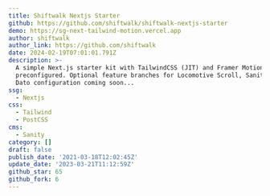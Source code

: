 ```yaml
---
title: Shiftwalk Nextjs Starter
github: https://github.com/shiftwalk/shiftwalk-nextjs-starter
demo: https://sg-next-tailwind-motion.vercel.app
author: shiftwalk
author_link: https://github.com/shiftwalk
date: 2024-02-19T07:01:01.791Z
description: >-
  A simple Next.js starter kit with TailwindCSS (JIT) and Framer Motion
  preconfigured. Optional feature branches for Locomotive Scroll, Sanity and
  Dato configuration coming soon...
ssg:
  - Nextjs
css:
  - Tailwind
  - PostCSS
cms:
  - Sanity
category: []
draft: false
publish_date: '2021-03-18T12:02:45Z'
update_date: '2023-03-21T11:12:59Z'
github_star: 65
github_fork: 6
---
```

